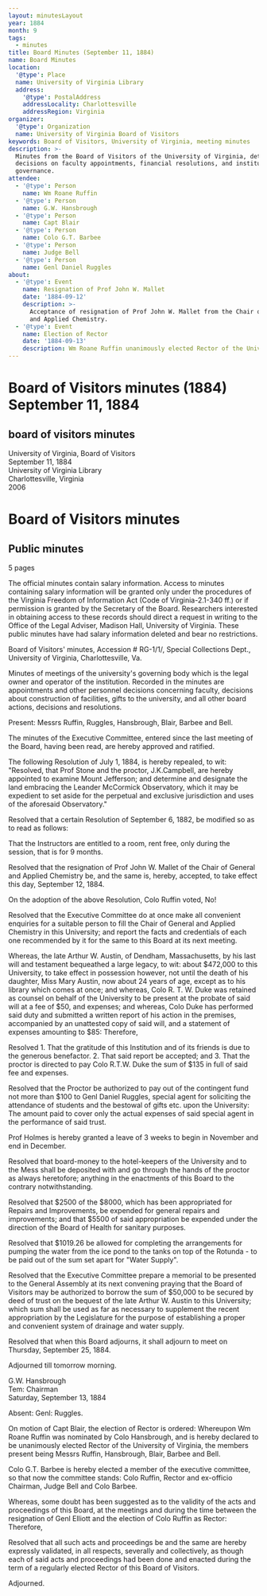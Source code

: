 ```yaml
---
layout: minutesLayout
year: 1884
month: 9
tags:
  - minutes
title: Board Minutes (September 11, 1884)
name: Board Minutes
location:
  '@type': Place
  name: University of Virginia Library
  address:
    '@type': PostalAddress
    addressLocality: Charlottesville
    addressRegion: Virginia
organizer:
  '@type': Organization
  name: University of Virginia Board of Visitors
keywords: Board of Visitors, University of Virginia, meeting minutes
description: >-
  Minutes from the Board of Visitors of the University of Virginia, detailing
  decisions on faculty appointments, financial resolutions, and institutional
  governance.
attendee:
  - '@type': Person
    name: Wm Roane Ruffin
  - '@type': Person
    name: G.W. Hansbrough
  - '@type': Person
    name: Capt Blair
  - '@type': Person
    name: Colo G.T. Barbee
  - '@type': Person
    name: Judge Bell
  - '@type': Person
    name: Genl Daniel Ruggles
about:
  - '@type': Event
    name: Resignation of Prof John W. Mallet
    date: '1884-09-12'
    description: >-
      Acceptance of resignation of Prof John W. Mallet from the Chair of General
      and Applied Chemistry.
  - '@type': Event
    name: Election of Rector
    date: '1884-09-13'
    description: Wm Roane Ruffin unanimously elected Rector of the University of Virginia.
---
```


<!-- altadded -->
<!-- altadded -->

<!-- llmmeta -->



<!-- llmformatted -->

# Board of Visitors minutes (1884) September 11, 1884

## board of visitors minutes

University of Virginia, Board of Visitors\
September 11, 1884\
University of Virginia Library\
Charlottesville, Virginia\
2006

# Board of Visitors minutes

## Public minutes

5 pages

The official minutes contain salary information. Access to minutes containing salary information will be granted only under the procedures of the Virginia Freedom of Information Act (Code of Virginia-2.1-340 ff.) or if permission is granted by the Secretary of the Board. Researchers interested in obtaining access to these records should direct a request in writing to the Office of the Legal Adviser, Madison Hall, University of Virginia. These public minutes have had salary information deleted and bear no restrictions.

Board of Visitors' minutes, Accession # RG-1/1/, Special Collections Dept., University of Virginia, Charlottesville, Va.

Minutes of meetings of the university's governing body which is the legal owner and operator of the institution. Recorded in the minutes are appointments and other personnel decisions concerning faculty, decisions about construction of facilities, gifts to the university, and all other board actions, decisions and resolutions.

Present: Messrs Ruffin, Ruggles, Hansbrough, Blair, Barbee and Bell.

The minutes of the Executive Committee, entered since the last meeting of the Board, having been read, are hereby approved and ratified.

The following Resolution of July 1, 1884, is hereby repealed, to wit: "Resolved, that Prof Stone and the proctor, J.K.Campbell, are hereby appointed to examine Mount Jefferson; and determine and designate the land embracing the Leander McCormick Observatory, which it may be expedient to set aside for the perpetual and exclusive jurisdiction and uses of the aforesaid Observatory."

Resolved that a certain Resolution of September 6, 1882, be modified so as to read as follows:

That the Instructors are entitled to a room, rent free, only during the session, that is for 9 months.

Resolved that the resignation of Prof John W. Mallet of the Chair of General and Applied Chemistry be, and the same is, hereby, accepted, to take effect this day, September 12, 1884.

On the adoption of the above Resolution, Colo Ruffin voted, No!

Resolved that the Executive Committee do at once make all convenient enquiries for a suitable person to fill the Chair of General and Applied Chemistry in this University; and report the facts and credentials of each one recommended by it for the same to this Board at its next meeting.

Whereas, the late Arthur W. Austin, of Dendham, Massachusetts, by his last will and testament bequeathed a large legacy, to wit: about $472,000 to this University, to take effect in possession however, not until the death of his daughter, Miss Mary Austin, now about 24 years of age, except as to his library which comes at once; and whereas, Colo R. T. W. Duke was retained as counsel on behalf of the University to be present at the probate of said will at a fee of $50, and expenses; and whereas, Colo Duke has performed said duty and submitted a written report of his action in the premises, accompanied by an unattested copy of said will, and a statement of expenses amounting to $85: Therefore,

Resolved 1. That the gratitude of this Institution and of its friends is due to the generous benefactor. 2. That said report be accepted; and 3. That the proctor is directed to pay Colo R.T.W. Duke the sum of $135 in full of said fee and expenses.

Resolved that the Proctor be authorized to pay out of the contingent fund not more than $100 to Genl Daniel Ruggles, special agent for soliciting the attendance of students and the bestowal of gifts etc. upon the University: The amount paid to cover only the actual expenses of said special agent in the performance of said trust.

Prof Holmes is hereby granted a leave of 3 weeks to begin in November and end in December.

Resolved that board-money to the hotel-keepers of the University and to the Mess shall be deposited with and go through the hands of the proctor as always heretofore; anything in the enactments of this Board to the contrary notwithstanding.

Resolved that $2500 of the $8000, which has been appropriated for Repairs and Improvements, be expended for general repairs and improvements; and that $5500 of said appropriation be expended under the direction of the Board of Health for sanitary purposes.

Resolved that $1019.26 be allowed for completing the arrangements for pumping the water from the ice pond to the tanks on top of the Rotunda - to be paid out of the sum set apart for "Water Supply".

Resolved that the Executive Committee prepare a memorial to be presented to the General Assembly at its next convening praying that the Board of Visitors may be authorized to borrow the sum of $50,000 to be secured by deed of trust on the bequest of the late Arthur W. Austin to this University; which sum shall be used as far as necessary to supplement the recent appropriation by the Legislature for the purpose of establishing a proper and convenient system of drainage and water supply.

Resolved that when this Board adjourns, it shall adjourn to meet on Thursday, September 25, 1884.

Adjourned till tomorrow morning.

G.W. Hansbrough\
Tem: Chairman\
Saturday, September 13, 1884

Absent: Genl: Ruggles.

On motion of Capt Blair, the election of Rector is ordered: Whereupon Wm Roane Ruffin was nominated by Colo Hansbrough, and is hereby declared to be unanimously elected Rector of the University of Virginia, the members present being Messrs Ruffin, Hansbrough, Blair, Barbee and Bell.

Colo G.T. Barbee is hereby elected a member of the executive committee, so that now the committee stands: Colo Ruffin, Rector and ex-officio Chairman, Judge Bell and Colo Barbee.

Whereas, some doubt has been suggested as to the validity of the acts and proceedings of this Board, at the meetings and during the time between the resignation of Genl Elliott and the election of Colo Ruffin as Rector: Therefore,

Resolved that all such acts and proceedings be and the same are hereby expressly validated, in all respects, severally and collectively, as though each of said acts and proceedings had been done and enacted during the term of a regularly elected Rector of this Board of Visitors.

Adjourned.

